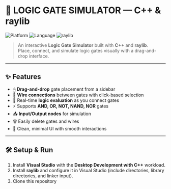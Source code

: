 # 🔌 LOGIC GATE SIMULATOR — C++ & raylib

![Platform](https://img.shields.io/badge/platform-Windows-blue)
![Language](https://img.shields.io/badge/language-C++-brightgreen)
![raylib](https://img.shields.io/badge/raylib-5.0-orange)

> An interactive **Logic Gate Simulator** built with **C++** and **raylib**.  
> Place, connect, and simulate logic gates visually with a drag-and-drop interface.

---

## ✨ Features

- 🖱 **Drag-and-drop** gate placement from a sidebar  
- 🔗 **Wire connections** between gates with click-based selection  
- 🧠 Real-time **logic evaluation** as you connect gates  
- ⚡ Supports **AND, OR, NOT, NAND, NOR** gates  
- 📤 **Input/Output nodes** for simulation  
- 🗑 Easily delete gates and wires  
- 🎨 Clean, minimal UI with smooth interactions  

---

## 🛠 Setup & Run

1. Install **Visual Studio** with the **Desktop Development with C++** workload.  
2. Install **raylib** and configure it in Visual Studio (include directories, library directories, and linker input).  
3. Clone this repository
